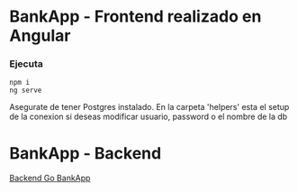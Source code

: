 # BankApp - Frontend realizado en Angular

### Ejecuta
```
npm i
ng serve
```
Asegurate de tener Postgres instalado. En la carpeta 'helpers' esta el setup de la conexion si deseas modificar usuario, password o el nombre de la db

# BankApp - Backend
[Backend Go BankApp](https://github.com/Paulo-Ariel-Pareja/bank-backend-go)
